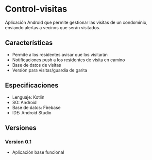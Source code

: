 # Control-visitas
Aplicación Android que permite gestionar las visitas de un condominio, enviando alertas a vecinos que serán visitados.

## Características

- Permite a los residentes avisar que los visitarán
- Notificaciones push a los residentes de visita en camino
- Base de datos de visitas
- Versión para visitas/guardia de garita

## Especificaciones 
- Lenguaje: Kotlin
- SO: Android
- Base de datos: Firebase
- IDE: Android Studio

## Versiones
### Version 0.1
- Aplicación base funcional
